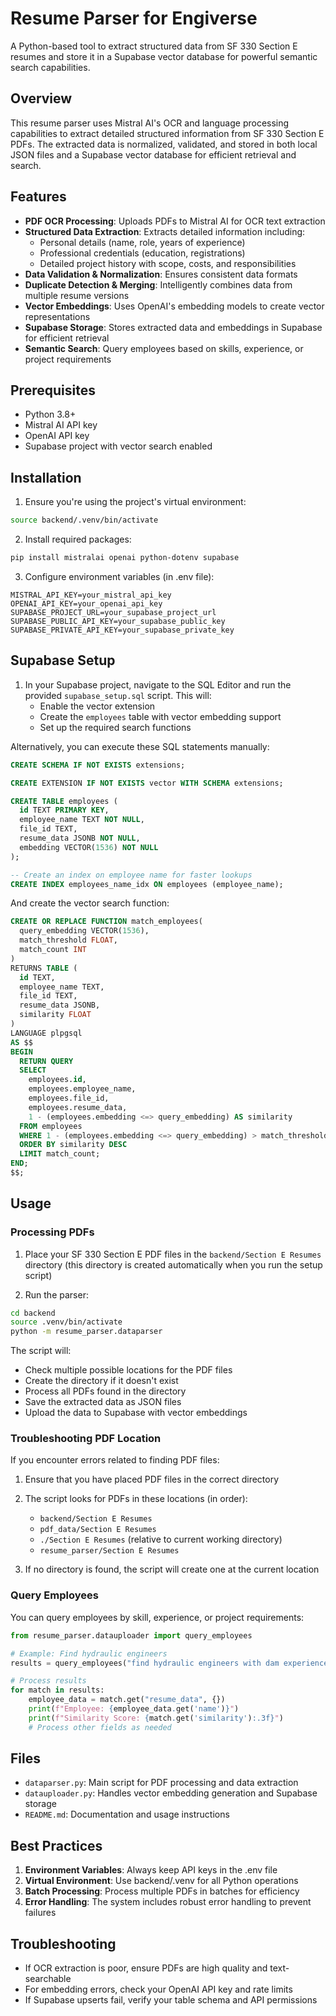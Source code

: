 # Resume Parser for Engiverse

A Python-based tool to extract structured data from SF 330 Section E resumes and store it in a Supabase vector database for powerful semantic search capabilities.

## Overview

This resume parser uses Mistral AI's OCR and language processing capabilities to extract detailed structured information from SF 330 Section E PDFs. The extracted data is normalized, validated, and stored in both local JSON files and a Supabase vector database for efficient retrieval and search.

## Features

- **PDF OCR Processing**: Uploads PDFs to Mistral AI for OCR text extraction
- **Structured Data Extraction**: Extracts detailed information including:
  - Personal details (name, role, years of experience)
  - Professional credentials (education, registrations)
  - Detailed project history with scope, costs, and responsibilities
- **Data Validation & Normalization**: Ensures consistent data formats
- **Duplicate Detection & Merging**: Intelligently combines data from multiple resume versions
- **Vector Embeddings**: Uses OpenAI's embedding models to create vector representations
- **Supabase Storage**: Stores extracted data and embeddings in Supabase for efficient retrieval
- **Semantic Search**: Query employees based on skills, experience, or project requirements

## Prerequisites

- Python 3.8+
- Mistral AI API key
- OpenAI API key
- Supabase project with vector search enabled

## Installation

1. Ensure you're using the project's virtual environment:

```bash
source backend/.venv/bin/activate
```

2. Install required packages:

```bash
pip install mistralai openai python-dotenv supabase
```

3. Configure environment variables (in .env file):

```
MISTRAL_API_KEY=your_mistral_api_key
OPENAI_API_KEY=your_openai_api_key
SUPABASE_PROJECT_URL=your_supabase_project_url
SUPABASE_PUBLIC_API_KEY=your_supabase_public_key
SUPABASE_PRIVATE_API_KEY=your_supabase_private_key
```

## Supabase Setup

1. In your Supabase project, navigate to the SQL Editor and run the provided `supabase_setup.sql` script. 
   This will:
   - Enable the vector extension
   - Create the `employees` table with vector embedding support
   - Set up the required search functions

Alternatively, you can execute these SQL statements manually:

```sql
CREATE SCHEMA IF NOT EXISTS extensions;

CREATE EXTENSION IF NOT EXISTS vector WITH SCHEMA extensions;

CREATE TABLE employees (
  id TEXT PRIMARY KEY,
  employee_name TEXT NOT NULL,
  file_id TEXT,
  resume_data JSONB NOT NULL,
  embedding VECTOR(1536) NOT NULL
);

-- Create an index on employee name for faster lookups
CREATE INDEX employees_name_idx ON employees (employee_name);
```

And create the vector search function:

```sql
CREATE OR REPLACE FUNCTION match_employees(
  query_embedding VECTOR(1536),
  match_threshold FLOAT,
  match_count INT
)
RETURNS TABLE (
  id TEXT,
  employee_name TEXT,
  file_id TEXT,
  resume_data JSONB,
  similarity FLOAT
)
LANGUAGE plpgsql
AS $$
BEGIN
  RETURN QUERY
  SELECT
    employees.id,
    employees.employee_name,
    employees.file_id,
    employees.resume_data,
    1 - (employees.embedding <=> query_embedding) AS similarity
  FROM employees
  WHERE 1 - (employees.embedding <=> query_embedding) > match_threshold
  ORDER BY similarity DESC
  LIMIT match_count;
END;
$$;
```

## Usage

### Processing PDFs

1. Place your SF 330 Section E PDF files in the `backend/Section E Resumes` directory 
   (this directory is created automatically when you run the setup script)

2. Run the parser:

```bash
cd backend
source .venv/bin/activate
python -m resume_parser.dataparser
```

The script will:
- Check multiple possible locations for the PDF files
- Create the directory if it doesn't exist
- Process all PDFs found in the directory
- Save the extracted data as JSON files
- Upload the data to Supabase with vector embeddings

### Troubleshooting PDF Location

If you encounter errors related to finding PDF files:

1. Ensure that you have placed PDF files in the correct directory
2. The script looks for PDFs in these locations (in order):
   - `backend/Section E Resumes`
   - `pdf_data/Section E Resumes`
   - `./Section E Resumes` (relative to current working directory)
   - `resume_parser/Section E Resumes`

3. If no directory is found, the script will create one at the current location

### Query Employees

You can query employees by skill, experience, or project requirements:

```python
from resume_parser.datauploader import query_employees

# Example: Find hydraulic engineers
results = query_employees("find hydraulic engineers with dam experience")

# Process results
for match in results:
    employee_data = match.get("resume_data", {})
    print(f"Employee: {employee_data.get('name')}")
    print(f"Similarity Score: {match.get('similarity'):.3f}")
    # Process other fields as needed
```

## Files

- `dataparser.py`: Main script for PDF processing and data extraction
- `datauploader.py`: Handles vector embedding generation and Supabase storage
- `README.md`: Documentation and usage instructions

## Best Practices

1. **Environment Variables**: Always keep API keys in the .env file
2. **Virtual Environment**: Use backend/.venv for all Python operations
3. **Batch Processing**: Process multiple PDFs in batches for efficiency
4. **Error Handling**: The system includes robust error handling to prevent failures

## Troubleshooting

- If OCR extraction is poor, ensure PDFs are high quality and text-searchable
- For embedding errors, check your OpenAI API key and rate limits
- If Supabase upserts fail, verify your table schema and API permissions

